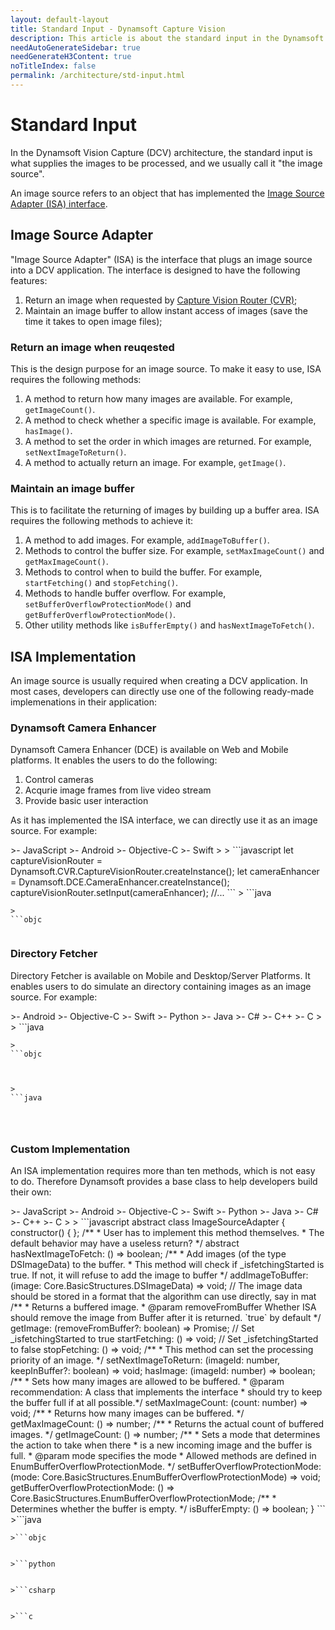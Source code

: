 ```yaml
---
layout: default-layout
title: Standard Input - Dynamsoft Capture Vision
description: This article is about the standard input in the Dynamsoft Capture Vision architecture.
needAutoGenerateSidebar: true
needGenerateH3Content: true
noTitleIndex: false
permalink: /architecture/std-input.html
---
```


# Standard Input

In the Dynamsoft Vision Capture (DCV) architecture, the standard input is what supplies the images to be processed, and we usually call it "the image source".

An image source refers to an object that has implemented the [Image Source Adapter (ISA) interface](std-input.md#image-source-adapter).

## Image Source Adapter

"Image Source Adapter" (ISA) is the interface that plugs an image source into a DCV application. The interface is designed to have the following features:

1. Return an image when requested by [Capture Vision Router (CVR)](index.md#capture-vision-router);
2. Maintain an image buffer to allow instant access of images (save the time it takes to open image files);

### Return an image when reuqested

This is the design purpose for an image source. To make it easy to use, ISA requires the following methods:

1. A method to return how many images are available. For example, `getImageCount()`.
2. A method to check whether a specific image is available. For example, `hasImage()`.
3. A method to set the order in which images are returned. For example, `setNextImageToReturn()`.
4. A method to actually return an image. For example, `getImage()`.

### Maintain an image buffer

This is to facilitate the returning of images by building up a buffer area. ISA requires the following methods to achieve it:

1. A method to add images. For example, `addImageToBuffer()`.
2. Methods to control the buffer size. For example, `setMaxImageCount()` and `getMaxImageCount()`.
3. Methods to control when to build the buffer. For example, `startFetching()` and `stopFetching()`.
4. Methods to handle buffer overflow. For example, `setBufferOverflowProtectionMode()` and `getBufferOverflowProtectionMode()`.
5. Other utility methods like `isBufferEmpty()` and `hasNextImageToFetch()`.

## ISA Implementation

An image source is usually required when creating a DCV application. In most cases, developers can directly use one of the following ready-made implemenations in their application:

### Dynamsoft Camera Enhancer

Dynamsoft Camera Enhancer (DCE) is available on Web and Mobile platforms. It enables the users to do the following:

1. Control cameras
2. Acqurie image frames from live video stream
3. Provide basic user interaction

As it has implemented the ISA interface, we can directly use it as an image source. For example:

<div class="sample-code-prefix template2"></div>
   >- JavaScript
   >- Android
   >- Objective-C
   >- Swift
   >
>
```javascript
let captureVisionRouter = Dynamsoft.CVR.CaptureVisionRouter.createInstance();
let cameraEnhancer = Dynamsoft.DCE.CameraEnhancer.createInstance();
captureVisionRouter.setInput(cameraEnhancer);
//...
```
>
```java

```
>
```objc

```
>
```swift

```

### Directory Fetcher

Directory Fetcher is available on Mobile and Desktop/Server Platforms. It enables users to do simulate an directory containing images as an image source. For example:


<div class="sample-code-prefix template2"></div>
   >- Android
   >- Objective-C
   >- Swift
   >- Python
   >- Java
   >- C#
   >- C++
   >- C
   >
>
```java

```
>
```objc

```
>
```swift

```
>```python

```
>
```java

```
>
```csharp

```
>
```c++

```
>
```c

```

### Custom Implementation

An ISA implementation requires more than ten methods, which is not easy to do. Therefore Dynamsoft provides a base class to help developers build their own:

<div class="sample-code-prefix template2"></div>
   >- JavaScript
   >- Android
   >- Objective-C
   >- Swift
   >- Python
   >- Java
   >- C#
   >- C++
   >- C
   >
>
```javascript
abstract class ImageSourceAdapter {
    constructor() { };
    /**
     * User has to implement this method themselves.
     * The default behavior may have a useless return?
     */
    abstract hasNextImageToFetch: () => boolean;
    /**
     * Add images (of the type DSImageData) to the buffer.
     * This method will check if _isfetchingStarted is true. If not, it will refuse to add the image to buffer
     */
    addImageToBuffer: (image: Core.BasicStructures.DSImageData) => void; // The image data should be stored in a format that the algorithm can use directly, say in mat
    /**
     * Returns a buffered image.
     * @param removeFromBuffer Whether ISA should remove the image from Buffer after it is returned. `true` by default
     */
    getImage: (removeFromBuffer?: boolean) => Promise<Core.BasicStructures.DSImageData>;
    // Set _isfetchingStarted to true 
    startFetching: () => void;
    // Set _isfetchingStarted to false
    stopFetching: () => void;
    /**
     * This method can set the processing priority of an image.
     */
    setNextImageToReturn: (imageId: number, keepInBuffer?: boolean) => void;
    hasImage: (imageId: number) => boolean;
    /**
     * Sets how many images are allowed to be buffered.
     * @param recommendation: A class that implements the interface
     * should try to keep the buffer full if at all possible.*/
    setMaxImageCount: (count: number) => void;
    /**
     * Returns how many images can be buffered. 
     */
    getMaxImageCount: () => number;
    /**
     * Returns the actual count of buffered images. 
     */
    getImageCount: () => number;
    /**
     * Sets a mode that determines the action to take when there
     * is a new incoming image and the buffer is full.
     * @param mode specifies the mode
     * Allowed methods are defined in EnumBufferOverflowProtectionMode.
     */
    setBufferOverflowProtectionMode: (mode: Core.BasicStructures.EnumBufferOverflowProtectionMode) => void;
    getBufferOverflowProtectionMode: () => Core.BasicStructures.EnumBufferOverflowProtectionMode;
    /**
     * Determines whether the buffer is empty.
     */
    isBufferEmpty: () => boolean;
}
```
>```java

```
>```objc

```
>```swift

```
>```python

```
>```java

```
>```csharp

```
>```c++

```
>```c

```

